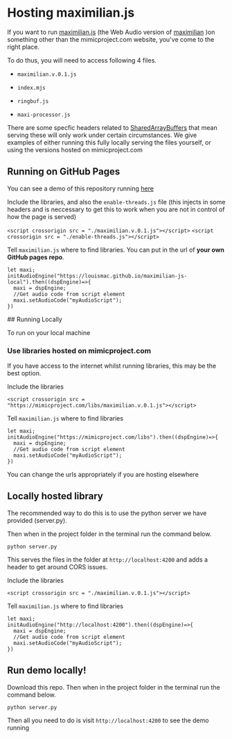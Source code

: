 # Hosting maximilian.js 

If you want to run [maximilian.js](https://mimicproject.com/guides/maximJS) (the Web Audio version of [maximilian](https://github.com/micknoise/Maximilian) )on something other than the mimicproject.com website, you've come to the right place.

To do thus, you will need to access following 4 files.

* ``maximilian.v.0.1.js``

* ``index.mjs``

* ``ringbuf.js``

* ``maxi-processor.js``

There are some specfic headers related to [SharedArrayBuffers](https://developer.mozilla.org/en-US/docs/Web/JavaScript/Reference/Global_Objects/SharedArrayBuffer#security_requirements) that mean serving these will only work under certain circumstances. We give examples of either running this fully locally serving the files yourself, or using the versions hosted on mimicproject.com

## Running on GitHub Pages

You can see a demo of this repository running [here](https://louismac.github.io/maximilian-js-local/)

Include the libraries, and also the ``enable-threads.js`` file (this injects in some headers and is neccessary to get this to work when you are not in control of how the page is served)

``<script crossorigin src = "./maximilian.v.0.1.js"></script>``
``<script crossorigin src = "./enable-threads.js"></script>``

Tell ``maximilian.js`` where to find libraries. You can put in the url of **your own GitHub pages repo**.

```
let maxi;
initAudioEngine("https://louismac.github.io/maximilian-js-local").then((dspEngine)=>{
  maxi = dspEngine;
  //Get audio code from script element
  maxi.setAudioCode("myAudioScript");
})
```

## Running Locally

To run on your local machine 

### Use libraries hosted on mimicproject.com

If you have access to the internet whilst running libraries, this may be the best option.

Include the libraries

``<script crossorigin src = "https://mimicproject.com/libs/maximilian.v.0.1.js"></script>``

Tell ``maximilian.js`` where to find libraries

```
let maxi;
initAudioEngine("https://mimicproject.com/libs").then((dspEngine)=>{
  maxi = dspEngine;
  //Get audio code from script element
  maxi.setAudioCode("myAudioScript");
})
```

You can change the urls appropriately if you are hosting elsewhere

## Locally hosted library

The recommended way to do this is to use the python server we have provided (server.py).

Then when in the project folder in the terminal run the command below.

``python server.py``

This serves the files in the folder at ``http://localhost:4200`` and adds a header to get around CORS issues.

Include the libraries

``<script crossorigin src = "./maximilian.v.0.1.js"></script>``

Tell ``maximilian.js`` where to find libraries

```
let maxi;
initAudioEngine("http://localhost:4200").then((dspEngine)=>{
  maxi = dspEngine;
  //Get audio code from script element
  maxi.setAudioCode("myAudioScript");
})
```

## Run demo locally!

Download this repo. Then when in the project folder in the terminal run the command below.

``python server.py``

Then all you need to do is visit ``http://localhost:4200`` to see the demo running
